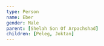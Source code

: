 ```yaml
---
type: Person
name: Eber
gender: Male
parent: [Shelah Son Of Arpachshad]
children: [Peleg, Joktan]
---
```

